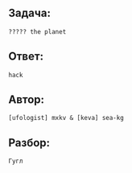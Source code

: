 ## Задача: 

    ????? the planet

## Ответ:
    hack

## Автор: 
    [ufologist] mxkv & [keva] sea-kg

## Разбор:
    Гугл